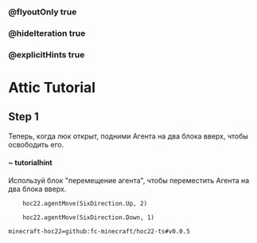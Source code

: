 ### @flyoutOnly true
### @hideIteration true
### @explicitHints true


# Attic Tutorial

## Step 1
Теперь, когда люк открыт, подними Агента на два блока вверх, чтобы освободить его.  

#### ~ tutorialhint   
Используй блок "перемещение агента", чтобы переместить Агента на два блока вверх.  



```ghost
    hoc22.agentMove(SixDirection.Up, 2)
```
```template
    hoc22.agentMove(SixDirection.Down, 1)     
```

```package
minecraft-hoc22=github:fc-minecraft/hoc22-ts#v0.0.5
```